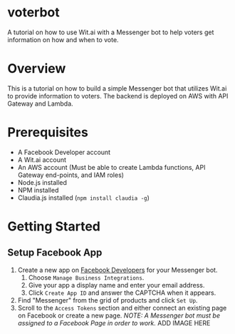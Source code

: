 # voterbot
A tutorial on how to use Wit.ai with a Messenger bot to help voters get information on how and when to vote.

# Overview
This is a tutorial on how to build a simple Messenger bot that utilizes Wit.ai to provide information to voters. The backend is deployed on AWS with API Gateway and Lambda.

# Prerequisites
* A Facebook Developer account
* A Wit.ai account
* An AWS account (Must be able to create Lambda functions, API Gateway end-points, and IAM roles)
* Node.js installed
* NPM installed
* Claudia.js installed (`npm install claudia -g`)

# Getting Started

## Setup Facebook App
1. Create a new app on [Facebook Developers](https://developers.facebook.com/apps/) for your Messenger bot.
    1. Choose `Manage Business Integrations`.
    1. Give your app a display name and enter your email address.
    1. Click `Create App ID` and answer the CAPTCHA when it appears.
1. Find "Messenger" from the grid of products and click `Set Up`.
1. Scroll to the `Access Tokens` section and either connect an existing page on Facebook or create a new page. _NOTE: A Messenger bot must be assigned to a Facebook Page in order to work._
  ADD IMAGE HERE
